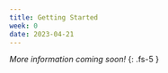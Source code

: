 ```yaml
---
title: Getting Started
week: 0
date: 2023-04-21
---
```


<!-- <a href="" target="_blank">link</a> -->
<!-- <a href="https://tudelft-citg.github.io/HOS-prob-design/unlisted/assignment.html" target="_blank">Start HW 1</a> -->

_More information coming soon!_
{: .fs-5 }

